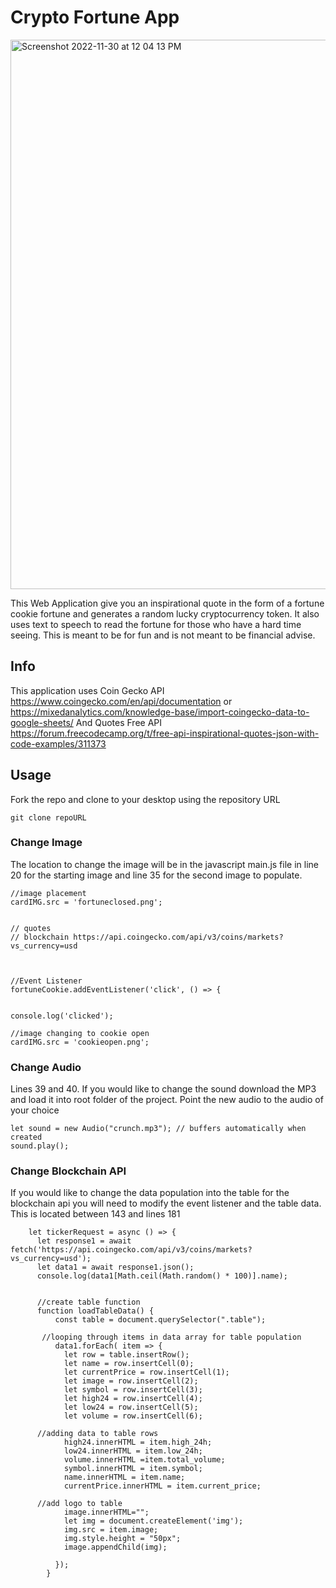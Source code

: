 # Crypto Fortune App
<img width="879" alt="Screenshot 2022-11-30 at 12 04 13 PM" src="https://user-images.githubusercontent.com/21232416/204861855-1ec0d464-9e70-4e48-abe7-78df6daea6e6.png">

This Web Application give you an inspirational quote in the form of a fortune cookie fortune and generates a random lucky cryptocurrency token. It also uses text to speech to read the fortune for those who have a hard time seeing. This is meant to be for fun and is not meant to be financial advise. 


## Info
This application uses Coin Gecko API https://www.coingecko.com/en/api/documentation or https://mixedanalytics.com/knowledge-base/import-coingecko-data-to-google-sheets/
And Quotes Free API https://forum.freecodecamp.org/t/free-api-inspirational-quotes-json-with-code-examples/311373

## Usage 
Fork the repo and clone to your desktop using the repository URL

```
git clone repoURL
```

### Change Image 
The location to change the image will be in the javascript main.js file in line 20 for the starting image and line 35 for the second image to populate.

```
//image placement
cardIMG.src = 'fortuneclosed.png';


// quotes 
// blockchain https://api.coingecko.com/api/v3/coins/markets?vs_currency=usd



//Event Listener
fortuneCookie.addEventListener('click', () => {
    
    
console.log('clicked');

//image changing to cookie open
cardIMG.src = 'cookieopen.png';
```

### Change Audio 

Lines 39 and 40. If you would like to change the sound download the MP3 and load it into root folder of the project. Point the new audio to the audio of your choice
```
let sound = new Audio("crunch.mp3"); // buffers automatically when created
sound.play();
```

### Change Blockchain API

If you would like to change the data population into the table for the blockchain api you will need to modify the event listener and the table data. This is located between 143 and lines 181 

```
    let tickerRequest = async () => {
      let response1 = await fetch('https://api.coingecko.com/api/v3/coins/markets?vs_currency=usd');
      let data1 = await response1.json();
      console.log(data1[Math.ceil(Math.random() * 100)].name);
        
  
      //create table function
      function loadTableData() {
          const table = document.querySelector(".table");

       //looping through items in data array for table population
          data1.forEach( item => {
            let row = table.insertRow();
            let name = row.insertCell(0);
            let currentPrice = row.insertCell(1);
            let image = row.insertCell(2);
            let symbol = row.insertCell(3);
            let high24 = row.insertCell(4);
            let low24 = row.insertCell(5);
            let volume = row.insertCell(6);
      
      //adding data to table rows
            high24.innerHTML = item.high_24h;
            low24.innerHTML = item.low_24h;
            volume.innerHTML =item.total_volume;
            symbol.innerHTML = item.symbol;
            name.innerHTML = item.name;
            currentPrice.innerHTML = item.current_price;

      //add logo to table   
            image.innerHTML="";
            let img = document.createElement('img');
            img.src = item.image;
            img.style.height = "50px";
            image.appendChild(img);
            
          });
        }

```




